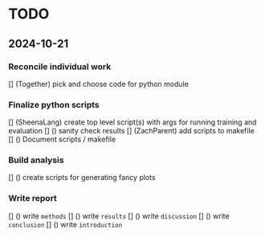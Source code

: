 # TODO

## 2024-10-21

### Reconcile individual work
[] (Together) pick and choose code for python module

### Finalize python scripts
[] (SheenaLang) create top level script(s) with args for running training and evaluation
[] () sanity check results
[] (ZachParent) add scripts to makefile
[] () Document scripts / makefile

### Build analysis
[] () create scripts for generating fancy plots

### Write report
[] () write `methods`
[] () write `results`
[] () write `discussion`
[] () write `conclusion`
[] () write `introduction`
